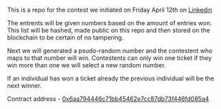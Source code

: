 This is a repo for the contest we initiated on Friday April 12th on [Linkedin](https://www.linkedin.com/feed/update/urn:li:activity:6522477165399932928/)

The entrents will be given numbers based on the amount of entries won. This list will be hashed, made public on this repo and then stored on the blockchain to be certain of no tampering. 

Next we will generated a psudo-random number and the contestent who maps to that number will win. Contestents can only win one ticket if they win more than one we will select a new random number.

If an individual has won a ticket already the previous individual will be the next winner.

Contract address - [0x6aa794446c71bb45462e7cc87db73f446fd085a4](https://ropsten.etherscan.io/address/0x6aa794446c71bb45462e7cc87db73f446fd085a4)